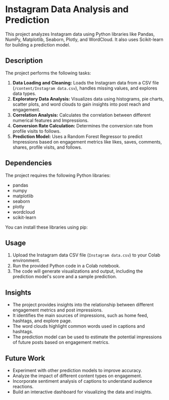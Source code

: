 # Instagram Data Analysis and Prediction

This project analyzes Instagram data using Python libraries like Pandas, NumPy, Matplotlib, Seaborn, Plotly, and WordCloud. It also uses Scikit-learn for building a prediction model.

## Description

The project performs the following tasks:

1. **Data Loading and Cleaning:** Loads the Instagram data from a CSV file (`/content/Instagram data.csv`), handles missing values, and explores data types.
2. **Exploratory Data Analysis:** Visualizes data using histograms, pie charts, scatter plots, and word clouds to gain insights into post reach and engagement.
3. **Correlation Analysis:** Calculates the correlation between different numerical features and Impressions.
4. **Conversion Rate Calculation:** Determines the conversion rate from profile visits to follows.
5. **Prediction Model:** Uses a Random Forest Regressor to predict Impressions based on engagement metrics like likes, saves, comments, shares, profile visits, and follows.

## Dependencies

The project requires the following Python libraries:

- pandas
- numpy
- matplotlib
- seaborn
- plotly
- wordcloud
- scikit-learn

You can install these libraries using pip:

## Usage

1. Upload the Instagram data CSV file (`Instagram data.csv`) to your Colab environment.
2. Run the provided Python code in a Colab notebook.
3. The code will generate visualizations and output, including the prediction model's score and a sample prediction.

## Insights

- The project provides insights into the relationship between different engagement metrics and post impressions.
- It identifies the main sources of impressions, such as home feed, hashtags, and explore page.
- The word clouds highlight common words used in captions and hashtags.
- The prediction model can be used to estimate the potential impressions of future posts based on engagement metrics.

## Future Work

- Experiment with other prediction models to improve accuracy.
- Analyze the impact of different content types on engagement.
- Incorporate sentiment analysis of captions to understand audience reactions.
- Build an interactive dashboard for visualizing the data and insights.
